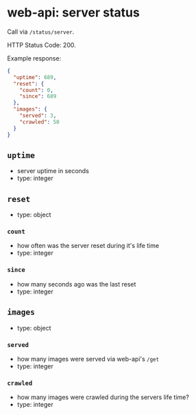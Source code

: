 # web-api: server status

Call via `/status/server`.

HTTP Status Code: 200.

Example response:

```json
{
  "uptime": 689,
  "reset": {
    "count": 0,
    "since": 689
  },
  "images": {
    "served": 3,
    "crawled": 50
  }
}
```


## `uptime`

- server uptime in seconds
- type: integer


## `reset`

- type: object


### `count`

- how often was the server reset during it's life time
- type: integer


### `since`

- how many seconds ago was the last reset
- type: integer


## `images`

- type: object


### `served`

- how many images were served via web-api's `/get`
- type: integer


### `crawled`

- how many images were crawled during the servers life time?
- type: integer
